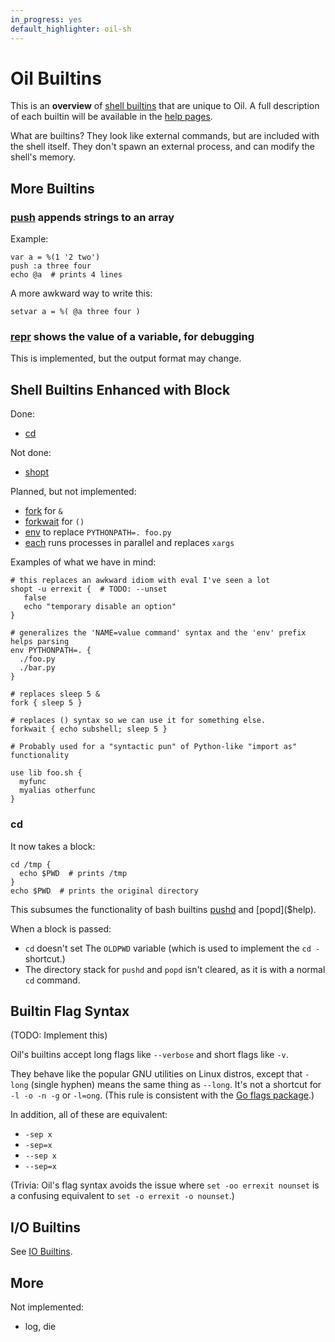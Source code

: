 ```yaml
---
in_progress: yes
default_highlighter: oil-sh
---
```


Oil Builtins
============

This is an **overview** of [shell builtins]($xref:shell-builtin) that are
unique to Oil.  A full description of each builtin will be available in the
[help pages](help-index.html).

What are builtins?  They look like external commands, but are included with the
shell itself.  They don't spawn an external process, and can modify the shell's
memory.

<div id="toc">
</div>

## More Builtins

### [push]($help) appends strings to an array

Example:

```
var a = %(1 '2 two')
push :a three four
echo @a  # prints 4 lines
```

A more awkward way to write this:

```
setvar a = %( @a three four )
```

### [repr]($help) shows the value of a variable, for debugging

This is implemented, but the output format may change.

<!-- 

### append

You can append to a string like this:

```
var s = 'foo'
setvar s = "${s}suffix"
```

Or maybe:

```
append :s suffix
```

But I think the more logical thing is:

    echo ${s}suffix

or

    push :parts foo bar baz

    write -sep '' -end '' @parts

(Note: Oil doesn't currently support the equivalent of shell's `s+=suffix`.)

-->


## Shell Builtins Enhanced with Block

Done:

- [cd]($help)

Not done:

- [shopt]($help)

Planned, but not implemented:

- [fork]($help) for `&`
- [forkwait]($help) for `()`
- [env]($help) to replace `PYTHONPATH=. foo.py`
- [each]($help) runs processes in parallel and replaces `xargs`

Examples of what we have in mind:

```
# this replaces an awkward idiom with eval I've seen a lot
shopt -u errexit {  # TODO: --unset
   false
   echo "temporary disable an option"
} 

# generalizes the 'NAME=value command' syntax and the 'env' prefix helps parsing
env PYTHONPATH=. {
  ./foo.py
  ./bar.py
}

# replaces sleep 5 &
fork { sleep 5 }

# replaces () syntax so we can use it for something else.
forkwait { echo subshell; sleep 5 }

# Probably used for a "syntactic pun" of Python-like "import as" functionality

use lib foo.sh {
  myfunc
  myalias otherfunc
}
```

### cd

It now takes a block:

    cd /tmp {
      echo $PWD  # prints /tmp
    }
    echo $PWD  # prints the original directory


This subsumes the functionality of bash builtins [pushd]($help) and
[popd]($help).

When a block is passed:

- `cd` doesn't set The `OLDPWD` variable (which is used to implement the `cd -`
  shortcut.)
- The directory stack for `pushd` and `popd` isn't cleared, as it is with a
  normal `cd` command.

## Builtin Flag Syntax

(TODO: Implement this)

Oil's builtins accept long flags like `--verbose` and short flags like `-v`.

They behave like the popular GNU utilities on Linux distros, except that
`-long` (single hyphen) means the same thing as `--long`.  It's not a shortcut
for `-l -o -n -g` or `-l=ong`.  (This rule is consistent with the [Go flags
  package][goflags].)

[goflags]: https://golang.org/pkg/flag/

In addition, all of these are equivalent:

- `-sep x`
- `-sep=x`
- `--sep x`
- `--sep=x`

(Trivia: Oil's flag syntax avoids the issue where `set -oo errexit nounset` is
a confusing equivalent to `set -o errexit -o nounset`.)

## I/O Builtins

See [IO Builtins](io-builtins.html).

## More

Not implemented:

- log, die

